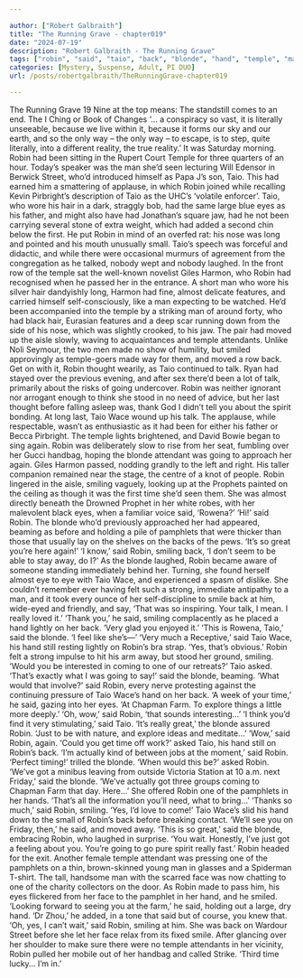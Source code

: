 ```yaml
---

author: ["Robert Galbraith"]
title: "The Running Grave - chapter019"
date: "2024-07-19"
description: "Robert Galbraith - The Running Grave"
tags: ["robin", "said", "taio", "back", "blonde", "hand", "temple", "man", "eye", "smiling", "wace", "attendant", "talk", "going", "time", "pamphlet", "one", "way", "hair", "long", "laughed", "harmon", "almost", "moved", "made"]
categories: [Mystery, Suspense, Adult, PI DUO]
url: /posts/robertgalbraith/TheRunningGrave-chapter019

---
```



The Running Grave
19
Nine at the top means:
The standstill comes to an end.
The I Ching or Book of Changes
‘… a conspiracy so vast, it is literally unseeable, because we live within it, because it forms our sky and our earth, and so the only way – the only way – to escape, is to step, quite literally, into a different reality, the true reality.’
It was Saturday morning. Robin had been sitting in the Rupert Court Temple for three quarters of an hour. Today’s speaker was the man she’d seen lecturing Will Edensor in Berwick Street, who’d introduced himself as Papa J’s son, Taio. This had earned him a smattering of applause, in which Robin joined while recalling Kevin Pirbright’s description of Taio as the UHC’s ‘volatile enforcer’.
Taio, who wore his hair in a dark, straggly bob, had the same large blue eyes as his father, and might also have had Jonathan’s square jaw, had he not been carrying several stone of extra weight, which had added a second chin below the first. He put Robin in mind of an overfed rat: his nose was long and pointed and his mouth unusually small. Taio’s speech was forceful and didactic, and while there were occasional murmurs of agreement from the congregation as he talked, nobody wept and nobody laughed.
In the front row of the temple sat the well-known novelist Giles Harmon, who Robin had recognised when he passed her in the entrance. A short man who wore his silver hair dandyishly long, Harmon had fine, almost delicate features, and carried himself self-consciously, like a man expecting to be watched. He’d been accompanied into the temple by a striking man of around forty, who had black hair, Eurasian features and a deep scar running down from the side of his nose, which was slightly crooked, to his jaw. The pair had moved up the aisle slowly, waving to acquaintances and temple attendants. Unlike Noli Seymour, the two men made no show of humility, but smiled approvingly as temple-goers made way for them, and moved a row back.
Get on with it, Robin thought wearily, as Taio continued to talk. Ryan had stayed over the previous evening, and after sex there’d been a lot of talk, primarily about the risks of going undercover. Robin was neither ignorant nor arrogant enough to think she stood in no need of advice, but her last thought before falling asleep was, thank God I didn’t tell you about the spirit bonding.
At long last, Taio Wace wound up his talk. The applause, while respectable, wasn’t as enthusiastic as it had been for either his father or Becca Pirbright. The temple lights brightened, and David Bowie began to sing again. Robin was deliberately slow to rise from her seat, fumbling over her Gucci handbag, hoping the blonde attendant was going to approach her again. Giles Harmon passed, nodding grandly to the left and right. His taller companion remained near the stage, the centre of a knot of people.
Robin lingered in the aisle, smiling vaguely, looking up at the Prophets painted on the ceiling as though it was the first time she’d seen them. She was almost directly beneath the Drowned Prophet in her white robes, with her malevolent black eyes, when a familiar voice said,
‘Rowena?’
‘Hi!’ said Robin. The blonde who’d previously approached her had appeared, beaming as before and holding a pile of pamphlets that were thicker than those that usually lay on the shelves on the backs of the pews. ‘It’s so great you’re here again!’
‘I know,’ said Robin, smiling back, ‘I don’t seem to be able to stay away, do I?’
As the blonde laughed, Robin became aware of someone standing immediately behind her. Turning, she found herself almost eye to eye with Taio Wace, and experienced a spasm of dislike. She couldn’t remember ever having felt such a strong, immediate antipathy to a man, and it took every ounce of her self-discipline to smile back at him, wide-eyed and friendly, and say,
‘That was so inspiring. Your talk, I mean. I really loved it.’
‘Thank you,’ he said, smiling complacently as he placed a hand lightly on her back. ‘Very glad you enjoyed it.’
‘This is Rowena, Taio,’ said the blonde. ‘I feel like she’s—’
‘Very much a Receptive,’ said Taio Wace, his hand still resting lightly on Robin’s bra strap. ‘Yes, that’s obvious.’
Robin felt a strong impulse to hit his arm away, but stood her ground, smiling.
‘Would you be interested in coming to one of our retreats?’ Taio asked.
‘That’s exactly what I was going to say!’ said the blonde, beaming.
‘What would that involve?’ said Robin, every nerve protesting against the continuing pressure of Taio Wace’s hand on her back.
‘A week of your time,’ he said, gazing into her eyes. ‘At Chapman Farm. To explore things a little more deeply.’
‘Oh, wow,’ said Robin, ‘that sounds interesting…’
‘I think you’d find it very stimulating,’ said Taio.
‘It’s really great,’ the blonde assured Robin. ‘Just to be with nature, and explore ideas and meditate…’
‘Wow,’ said Robin, again.
‘Could you get time off work?’ asked Taio, his hand still on Robin’s back.
‘I’m actually kind of between jobs at the moment,’ said Robin.
‘Perfect timing!’ trilled the blonde.
‘When would this be?’ asked Robin.
‘We’ve got a minibus leaving from outside Victoria Station at 10 a.m. next Friday,’ said the blonde. ‘We’ve actually got three groups coming to Chapman Farm that day. Here…’
She offered Robin one of the pamphlets in her hands.
‘That’s all the information you’ll need, what to bring…’
‘Thanks so much,’ said Robin, smiling. ‘Yes, I’d love to come!’
Taio Wace’s slid his hand down to the small of Robin’s back before breaking contact.
‘We’ll see you on Friday, then,’ he said, and moved away.
‘This is so great,’ said the blonde, embracing Robin, who laughed in surprise. ‘You wait. Honestly, I’ve just got a feeling about you. You’re going to go pure spirit really fast.’
Robin headed for the exit. Another female temple attendant was pressing one of the pamphlets on a thin, brown-skinned young man in glasses and a Spiderman T-shirt. The tall, handsome man with the scarred face was now chatting to one of the charity collectors on the door. As Robin made to pass him, his eyes flickered from her face to the pamphlet in her hand, and he smiled.
‘Looking forward to seeing you at the farm,’ he said, holding out a large, dry hand. ‘Dr Zhou,’ he added, in a tone that said but of course, you knew that.
‘Oh, yes, I can’t wait,’ said Robin, smiling at him.
She was back on Wardour Street before she let her face relax from its fixed smile. After glancing over her shoulder to make sure there were no temple attendants in her vicinity, Robin pulled her mobile out of her handbag and called Strike.
‘Third time lucky… I’m in.’
